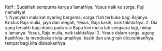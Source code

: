 Reff :
Sudahlah sempurna karya s'lamatNya;
Yesus naik ke sorga. Puji namaNya!
<br>
1.
Nyanyian malaikat nyaring bergema, sorga t'lah terbuka
bagi Rajanya. Kristus Raja mulia, jaya dan megah,
Yesus, Raja kasih, naik takhtaNya.
2.
Dia yang tersalib bagi dunia pada sisi Bapa kini mulia
tak sengsara lagi, hidup s'lamanya.
Yesus, Raja mulia, naik takhtaNya!
3.
Yesus dalam sorga, agung kasihNya: Ia mendoakan
kita umatNya; kasih dan anug'rah dicurahkanNya;
tempat bagi kita disiapkanNya.